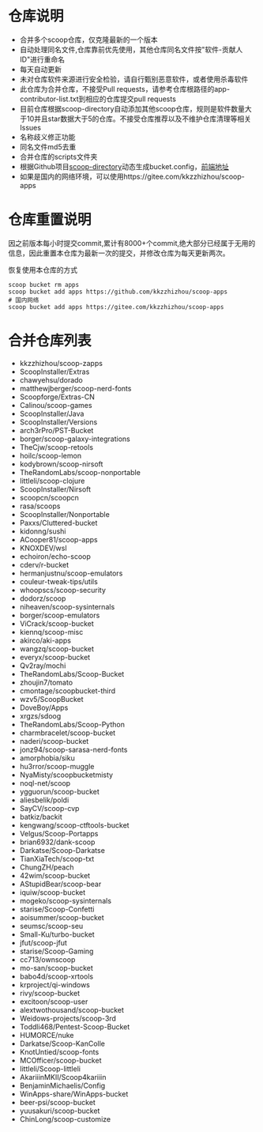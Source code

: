 # 仓库说明

- 合并多个scoop仓库，仅克隆最新的一个版本
- 自动处理同名文件,仓库靠前优先使用，其他仓库同名文件按"软件-贡献人ID"进行重命名
- 每天自动更新
- 未对仓库软件来源进行安全检验，请自行甄别恶意软件，或者使用杀毒软件
- 此仓库为合并仓库，不接受Pull requests，请参考仓库根路径的app-contributor-list.txt到相应的仓库提交pull requests
- 目前仓库根据scoop-directory自动添加其他scoop仓库，规则是软件数量大于10并且star数据大于5的仓库。不接受仓库推荐以及不维护仓库清理等相关Issues
- 名称歧义修正功能
- 同名文件md5去重
- 合并仓库的scripts文件夹
- 根据Github项目[scoop-directory](https://github.com/rasa/scoop-directory)动态生成bucket.config，[前端地址](https://rasa.github.io/scoop-directory/)
- 如果是国内的网络环境，可以使用https://gitee.com/kkzzhizhou/scoop-apps

# 仓库重置说明

因之前版本每小时提交commit,累计有8000+个commit,绝大部分已经属于无用的信息，因此重置本仓库为最新一次的提交，并修改仓库为每天更新两次。

恢复使用本仓库的方式

```
scoop bucket rm apps
scoop bucket add apps https://github.com/kkzzhizhou/scoop-apps
# 国内网络
scoop bucket add apps https://gitee.com/kkzzhizhou/scoop-apps
```

# 合并仓库列表

- kkzzhizhou/scoop-zapps
- ScoopInstaller/Extras
- chawyehsu/dorado
- matthewjberger/scoop-nerd-fonts
- Scoopforge/Extras-CN
- Calinou/scoop-games
- ScoopInstaller/Java
- ScoopInstaller/Versions
- arch3rPro/PST-Bucket
- borger/scoop-galaxy-integrations
- TheCjw/scoop-retools
- hoilc/scoop-lemon
- kodybrown/scoop-nirsoft
- TheRandomLabs/scoop-nonportable
- littleli/scoop-clojure
- ScoopInstaller/Nirsoft
- scoopcn/scoopcn
- rasa/scoops
- ScoopInstaller/Nonportable
- Paxxs/Cluttered-bucket
- kidonng/sushi
- ACooper81/scoop-apps
- KNOXDEV/wsl
- echoiron/echo-scoop
- cderv/r-bucket
- hermanjustnu/scoop-emulators
- couleur-tweak-tips/utils
- whoopscs/scoop-security
- dodorz/scoop
- niheaven/scoop-sysinternals
- borger/scoop-emulators
- ViCrack/scoop-bucket
- kiennq/scoop-misc
- akirco/aki-apps
- wangzq/scoop-bucket
- everyx/scoop-bucket
- Qv2ray/mochi
- TheRandomLabs/Scoop-Bucket
- zhoujin7/tomato
- cmontage/scoopbucket-third
- wzv5/ScoopBucket
- DoveBoy/Apps
- xrgzs/sdoog
- TheRandomLabs/Scoop-Python
- charmbracelet/scoop-bucket
- naderi/scoop-bucket
- jonz94/scoop-sarasa-nerd-fonts
- amorphobia/siku
- hu3rror/scoop-muggle
- NyaMisty/scoopbucketmisty
- noql-net/scoop
- ygguorun/scoop-bucket
- aliesbelik/poldi
- SayCV/scoop-cvp
- batkiz/backit
- kengwang/scoop-ctftools-bucket
- Velgus/Scoop-Portapps
- brian6932/dank-scoop
- Darkatse/Scoop-Darkatse
- TianXiaTech/scoop-txt
- ChungZH/peach
- 42wim/scoop-bucket
- AStupidBear/scoop-bear
- iquiw/scoop-bucket
- mogeko/scoop-sysinternals
- starise/Scoop-Confetti
- aoisummer/scoop-bucket
- seumsc/scoop-seu
- Small-Ku/turbo-bucket
- jfut/scoop-jfut
- starise/Scoop-Gaming
- cc713/ownscoop
- mo-san/scoop-bucket
- babo4d/scoop-xrtools
- krproject/qi-windows
- rivy/scoop-bucket
- excitoon/scoop-user
- alextwothousand/scoop-bucket
- Weidows-projects/scoop-3rd
- Toddli468/Pentest-Scoop-Bucket
- HUMORCE/nuke
- Darkatse/Scoop-KanColle
- KnotUntied/scoop-fonts
- MCOfficer/scoop-bucket
- littleli/Scoop-littleli
- AkariiinMKII/Scoop4kariiin
- BenjaminMichaelis/Config
- WinApps-share/WinApps-bucket
- beer-psi/scoop-bucket
- yuusakuri/scoop-bucket
- ChinLong/scoop-customize
